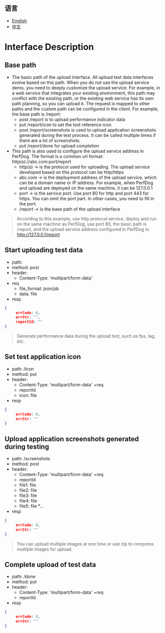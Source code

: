 ## 语言
- [English](api_reference.md)
- [中文](api_reference_zh.md)

# Interface Description
## Base path
+ The basic path of the upload interface. All upload test data interfaces evolve based on this path. When you do not use the upload service demo, you need to deeply customize the upload service. For example, in a web service that integrates your existing environment, this path may conflict with the existing path, or the existing web service has its own path planning, so you can upload it. The request is mapped to other paths and the custom path can be configured in the client.
For example, the base path is /report:
     + post /report is to upload performance indicator data
     + put /report/icon to set the test reference icon
     + post /report/screenshots is used to upload application screenshots generated during the test process. It can be called multiple times if there are a lot of screenshots.
     + put /report/done for upload completion
+ This path is also used to configure the upload service address in PerfDog. The format is a common url format: http(s)://abc.com:port/report
     + http(s) -> is the protocol used for uploading. The upload service developed based on this protocol can be http/https
     + abc.com -> is the deployment address of the upload service, which can be a domain name or IP address. For example, when PerfDog and upload are deployed on the same machine, it can be 127.0.0.1
     + port -> is the service port. Use port 80 for http and port 443 for https. You can omit the port part. In other cases, you need to fill in the port.
     + /report -> is the base path of the upload interface

> According to this example, use http protocol service, deploy and run on the same machine as PerfDog, use port 80, the basic path is /report, and the upload service address configured in PerfDog is: http://127.0.0.1/report

## Start uploading test data
+ path:
+ method: post
+ header:
     * Content-Type: 'multipart/form-data'
+ req
     * file_format: json/pb
     * data: file
+ resp
```json
{
     errCode: 0,
     errStr: "",
     reportId: ""
}
```

> Generate performance data during the upload test, such as fps, lag, etc.
>



## Set test application icon
+ path: /icon
+ method: put
+ header:
     * Content-Type: 'multipart/form-data'
+req
     * reportId
     * icon: file
+ resp
```json
{
     errCode: 0,
     errStr: ""
}
```

## Upload application screenshots generated during testing
+ path: /screenshots
+ method: post
+ header:
     * Content-Type: 'multipart/form-data'
+req
     * reportId
     * file1: file
     * file2: file
     * file3: file
     * file4: file
     * file5: file
     *...
+ resp
```json
{
     errCode: 0,
     errStr: ""
}
```


> You can upload multiple images at one time or use zip to compress multiple images for upload.


## Complete upload of test data
+ path: /done
+ method: put
+ header:
     * Content-Type: 'multipart/form-data'
+req
     * reportId
+ resp
```json
{
     errCode: 0,
     errStr: ""
}
```